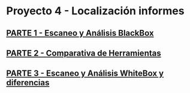 # Proyecto 4 - Localización informes
## [PARTE 1 - Escaneo y Análisis BlackBox](https://github.com/cromeoli/P04-Hacking/blob/main/informe-blackbox.md)
## [PARTE 2 - Comparativa de Herramientas](https://github.com/cromeoli/P04-Hacking/blob/main/comparativa.md)
## [PARTE 3 - Escaneo y Análisis WhiteBox y diferencias](https://github.com/cromeoli/P04-Hacking/blob/main/HE-P04-G3-Parte%203.md)
